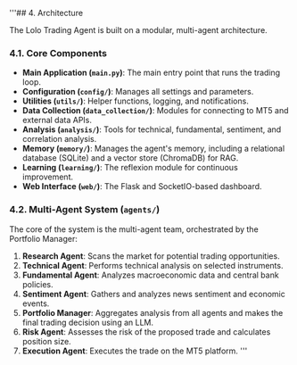 '''## 4. Architecture

The Lolo Trading Agent is built on a modular, multi-agent architecture.

### 4.1. Core Components

- **Main Application (`main.py`)**: The main entry point that runs the trading loop.
- **Configuration (`config/`)**: Manages all settings and parameters.
- **Utilities (`utils/`)**: Helper functions, logging, and notifications.
- **Data Collection (`data_collection/`)**: Modules for connecting to MT5 and external data APIs.
- **Analysis (`analysis/`)**: Tools for technical, fundamental, sentiment, and correlation analysis.
- **Memory (`memory/`)**: Manages the agent's memory, including a relational database (SQLite) and a vector store (ChromaDB) for RAG.
- **Learning (`learning/`)**: The reflexion module for continuous improvement.
- **Web Interface (`web/`)**: The Flask and SocketIO-based dashboard.

### 4.2. Multi-Agent System (`agents/`)

The core of the system is the multi-agent team, orchestrated by the Portfolio Manager:

1.  **Research Agent**: Scans the market for potential trading opportunities.
2.  **Technical Agent**: Performs technical analysis on selected instruments.
3.  **Fundamental Agent**: Analyzes macroeconomic data and central bank policies.
4.  **Sentiment Agent**: Gathers and analyzes news sentiment and economic events.
5.  **Portfolio Manager**: Aggregates analysis from all agents and makes the final trading decision using an LLM.
6.  **Risk Agent**: Assesses the risk of the proposed trade and calculates position size.
7.  **Execution Agent**: Executes the trade on the MT5 platform.
'''
